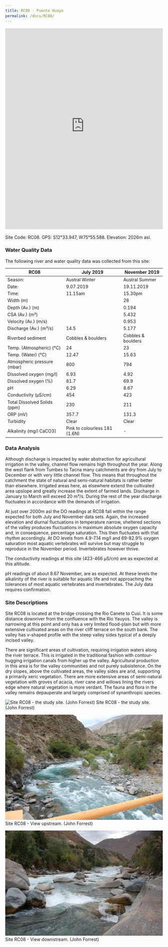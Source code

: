 ```yaml
---
title: RC08 - Puente Huayo
permalink: /docs/RC08/
---
```


<iframe width="100%" height="640" allowfullscreen style="border-style:none;" src="https://cavep-undc-hosting.netlify.com/sites/RC08/app-files/"></iframe>


Site Code: RC08.  GPS: S12°33.947, W75°55.588. Elevation:
2026m asl.

### Water Quality Data

The following river and water quality data was collected from this site:

| RC08                         | July 2019                     | November 2019            |
|------------------------------|-------------------------------|--------------------------|
| Season:                      | Austral Winter                | Austral Summer           |
| Date:                        | 9.07.2019                     | 19.11.2019               |
| Time:                        | 11.15am                       | 15.30pm                  |
| Width (m)                    |                               | 28                       |
| Depth (Av.) (m)              |                               | 0.194                    |
| CSA (Av.) (m²)               |                               | 5.432                    |
| Velocity (Av.) (m/s)         |                               | 0.953                    |
| Discharge (Av.) (m³/s)       | 14.5                          | 5.177                    |
| Riverbed sediment            | Cobbles & boulders            | Cobbles & boulders       |
| Temp. (Atmospheric) (°C)     | 24                            | 23                       |
| Temp. (Water) (°C)           | 12.47                         | 15.63                    |
| Atmospheric pressure (mbar)  | 800                           | 794                      |
| Dissolved oxygen (mg/l)      | 6.93                          | 4.92                     |
| Dissolved oxygen (%)         | 81.7                          | 69.9                     |
| pH                           | 6.29                          | 8.67                     |
| Conductivity (µS/cm)         | 454                           | 423                      |
| Total Dissolved Solids (ppm) | 230                           | 211                      |
| ORP (mV)                     | 357.7                         | 131.3                    |
| Turbidity                    | Clear                         | Clear                    |
| Alkalinity (mg/l CaCO3)      | Pink to colourless 181 (1.6N) |  -                       |

### Data Analysis
Although discharge is impacted by water abstraction for agricultural irrigation in the valley, channel flow remains high throughout the year. Along the west flank from Tumbes to Tacna many catchments are dry from July to December or with very little channel flow. This means that throughout the catchment the state of natural and semi-natural habitats is rather better than elsewhere. Irrigated areas here, as elsewhere extend the cultivated area upslope and greatly increase the extent of farmed lands. Discharge in January to March will exceed 20 m³/s. During the rest of the year discharge fluctuates in accordance with the demands of irrigation.

At just over 2000m asl the DO readings at RC08 fall within the range expected for both July and November data sets. Again, the increased elevation and diurnal fluctuations in temperature narrow, sheltered sections of the valley produces fluctuations in maximum absolute oxygen capacity and, in consequence, percentage saturation. This then fluctuates with that rhythm accordingly. At DO levels from 4.9-7.14 mg/l and 69-82.9% oxygen saturation most aquatic vertebrates will survive but may struggle to reproduce in the November period. Invertebrates however thrive. 

The conductivity readings at this site (423-466 µS/cm) are as expected at this altitude. 

pH readings of about 8.67 November, are as expected. At these levels the alkalinity of the river is suitable for aquatic life and not approaching the tolerances of most aquatic vertebrates and invertebrates. The July data requires confirmation. 

### Site Descriptions
Site RC08 is located at the bridge crossing the Rio Canete to Cusi. It is some distance downriver from the confluence with the Rio Yauyos. The valley is narrowing at this point and only has a very limited flood-plain but with more extensive cultivated areas on the river cliff terrace on the south bank. The valley has v-shaped profile with the steep valley sides typical of a deeply incised valley. 
  
There are significant areas of cultivation, requiring irrigation waters along the river terrace. This is irrigated in the traditional fashion with contour-hugging irrigation canals from higher up the valley. Agricultural production in this area is for the valley communities and not purely subsistence. On the dry slopes, above the cultivated areas, the valley sides are arid, supporting a primarily xeric vegetation. There are more extensive areas of semi-natural vegetation with groves of acacia, river cane and willows lining the rivers edge where natural vegetation is more verdant. The fauna and flora in the valley remains depauperate and largely comprised of synanthropic species.


![Site RC08 - the study site. (John Forrest)](/assets/SiteDescriptions/RC08/RC08Site.jpg)
Site RC08 - the study site. (John Forrest)


![RC11 View upstream](/assets/SiteDescriptions/RC08/RC08Viewupstream.jpg)
Site RC08 - View upstream. (John Forrest)


![RC08 View downstream](/assets/SiteDescriptions/RC08/RC08Viewdownstream.jpg)
Site RC08 - View downstream. (John Forrest)
